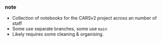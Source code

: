 ### note
- Collection of notebooks for the CARSv2 project across an number of staff
- Some use separate branches, some use `main`
- Likely requires some cleaning & organising.
